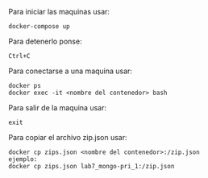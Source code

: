 
Para iniciar las maquinas usar:
```
docker-compose up
```

Para detenerlo ponse:
```
Ctrl+C
```

Para conectarse a una maquina usar:
```
docker ps
docker exec -it <nombre del contenedor> bash
```

Para salir de la maquina usar:
```
exit
```

Para copiar el archivo zip.json usar:
```
docker cp zips.json <nombre del contenedor>:/zip.json
ejemplo:
docker cp zips.json lab7_mongo-pri_1:/zip.json
```
